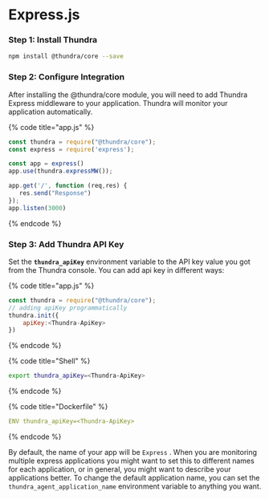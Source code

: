 # Express.js

### Step 1: Install Thundra

```bash
npm install @thundra/core --save
```

### Step 2: Configure Integration

After installing the @thundra/core module, you will need to add Thundra Express middleware to your application. Thundra will monitor your application automatically.

{% code title="app.js" %}
```javascript
const thundra = require("@thundra/core");
const express = require('express');

const app = express()
app.use(thundra.expressMW());

app.get('/', function (req,res) {
   res.send("Response")
});
app.listen(3000)
```
{% endcode %}

### Step 3: Add Thundra API Key

Set the **`thundra_apiKey`** environment variable to the API key value you got from the Thundra console. You can add api key in different ways:

{% code title="app.js" %}
```javascript
const thundra = require("@thundra/core");
// adding apiKey programmatically 
thundra.init({
    apiKey:<Thundra-ApiKey>
})
```
{% endcode %}

{% code title="Shell" %}
```bash
export thundra_apiKey=<Thundra-ApiKey>
```
{% endcode %}

{% code title="Dockerfile" %}
```yaml
ENV thundra_apiKey=<Thundra-ApiKey>
```
{% endcode %}

By default, the name of your app will be `Express` . When you are monitoring multiple express applications you might want to set this to different names for each application, or in general, you might want to describe your applications better. To change the default application name, you can set the `thundra_agent_application_name` environment variable to anything you want.&#x20;
